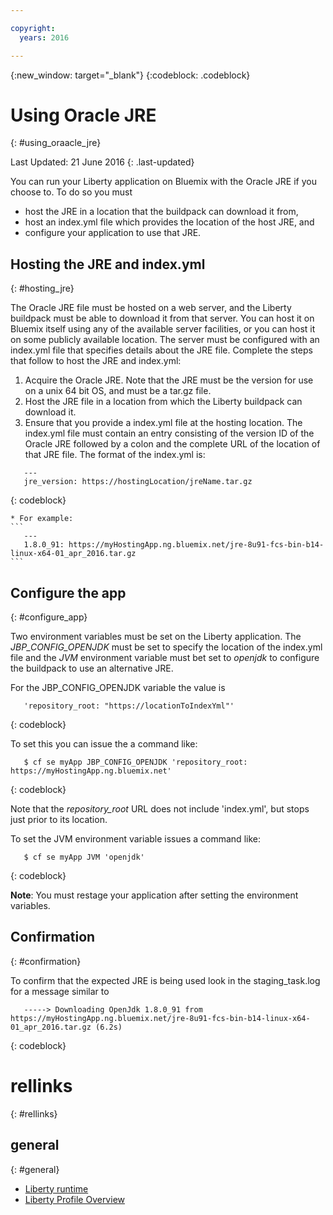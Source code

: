 ```yaml
---

copyright:
  years: 2016

---
```


{:new_window: target="_blank"}
{:codeblock: .codeblock}

# Using Oracle JRE
{: #using_oraacle_jre}

Last Updated: 21 June 2016
{: .last-updated}

You can run your Liberty application on Bluemix with the Oracle JRE if you choose to.  To do so you must
* host the JRE in a location that the buildpack can download it from,
* host an index.yml file which provides the location of the host JRE, and
* configure your application to use that JRE.

## Hosting the JRE and index.yml
{: #hosting_jre}

The Oracle JRE file must be hosted on a web server, and the Liberty buildpack must be able to download it from that server. You can host it on Bluemix itself using any of the available server facilities, or you can host it on some publicly available location.  The server must be configured with an index.yml file that specifies details about the JRE file. Complete the steps that follow to host the JRE and index.yml:
  1. Acquire the Oracle JRE.  Note that the JRE must be the version for use on a unix 64 bit OS, and must be a tar.gz file.
  2. Host the JRE file in a location from which the Liberty buildpack can download it. 
  3. Ensure that you provide a index.yml file at the hosting location. The index.yml file must contain an entry consisting of the version ID of the Oracle JRE followed by a colon and the complete URL of the location of that JRE file. The format of the index.yml is:
```
   ---
   jre_version: https://hostingLocation/jreName.tar.gz
```
{: codeblock}

    * For example:
    ```
       ---
       1.8.0_91: https://myHostingApp.ng.bluemix.net/jre-8u91-fcs-bin-b14-linux-x64-01_apr_2016.tar.gz
    ```

## Configure the app
{: #configure_app}

Two environment variables must be set on the Liberty application. The *JBP_CONFIG_OPENJDK* must be set to specify the location of the index.yml file and the *JVM* environment variable must bet set to *openjdk* to configure the buildpack to use an alternative JRE.

For the JBP_CONFIG_OPENJDK variable the value is
```
   'repository_root: "https://locationToIndexYml"'
```
{: codeblock}

To set this you can issue the a command like:
```
   $ cf se myApp JBP_CONFIG_OPENJDK 'repository_root: https://myHostingApp.ng.bluemix.net'
```
{: codeblock}

Note that the *repository_root* URL does not include 'index.yml', but stops just prior to its location.

To set the JVM environment variable issues a command like:
```
   $ cf se myApp JVM 'openjdk'
```
{: codeblock}

**Note**: You must restage your application after setting the environment variables.

## Confirmation
{: #confirmation}

To confirm that the expected JRE is being used look in the staging_task.log for a message similar to
```
   -----> Downloading OpenJdk 1.8.0_91 from https://myHostingApp.ng.bluemix.net/jre-8u91-fcs-bin-b14-linux-x64-01_apr_2016.tar.gz (6.2s)
```
{: codeblock}

# rellinks
{: #rellinks}
## general
{: #general}
* [Liberty runtime](index.html)
* [Liberty Profile Overview](http://www-01.ibm.com/support/knowledgecenter/SSAW57_8.5.5/com.ibm.websphere.wlp.nd.doc/ae/cwlp_about.html)
